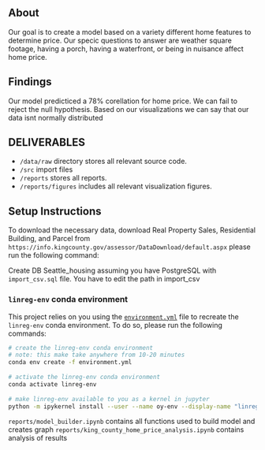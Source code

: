 ## About
Our goal is to create a model based on a variety different home features to determine price. Our specic questions to answer are weather square footage, having a porch, having a waterfront, or being in nuisance affect home price.

## Findings
Our model predicticed a 78% corellation for home price. We can fail to reject the null hypothesis. Based on our visualizations we can say that our data isnt normally distributed


## DELIVERABLES
* `/data/raw` directory stores all relevant source code.
* `/src` import files
* `/reports` stores all reports.
* `/reports/figures` includes all relevant visualization figures.
 
## Setup Instructions
 
To download the necessary data, download Real Property Sales, Residential Building, and Parcel from `https://info.kingcounty.gov/assessor/DataDownload/default.aspx`
please run the following command:
 
Create DB Seattle_housing assuming you have PostgreSQL with `import_csv.sql` file. You have to edit the path in import_csv
 
### `linreg-env` conda environment
 
This project relies on you using the [`environment.yml`](environment.yml) file to recreate the `linreg-env` conda environment. To do so, please run the following commands:
 
```bash
# create the linreg-env conda environment
# note: this make take anywhere from 10-20 minutes
conda env create -f environment.yml
 
# activate the linreg-env conda environment
conda activate linreg-env
 
# make linreg-env available to you as a kernel in jupyter
python -m ipykernel install --user --name oy-env --display-name "linreg-env"
```
`reports/model_builder.ipynb` contains all functions used to build model and creates graph
`reports/king_county_home_price_analysis.ipynb` contains analysis of results 